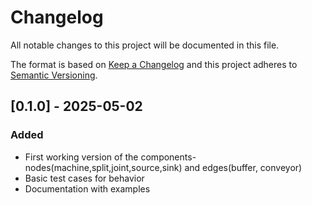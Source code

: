 # Changelog

All notable changes to this project will be documented in this file.

The format is based on [Keep a Changelog](https://keepachangelog.com/en/1.0.0/)
and this project adheres to [Semantic Versioning](https://semver.org/).



## [0.1.0] - 2025-05-02

### Added
- First working version of the components- nodes(machine,split,joint,source,sink) and edges(buffer, conveyor)
- Basic test cases for behavior 
- Documentation with examples
